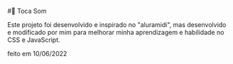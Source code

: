 #🥁 Toca Som

Este projeto foi desenvolvido e inspirado no "aluramidi", 
mas desenvolvido e modificado por mim para melhorar minha aprendizagem e habilidade no CSS e JavaScript.

feito em 10/06/2022
